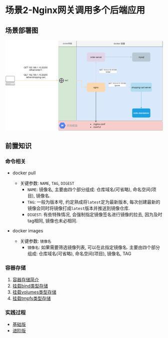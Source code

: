 # 场景2-Nginx网关调用多个后端应用

## 场景部署图

![场景2-场景部署图](./assets/images/deploy_architecture_01.png)

## 前置知识

### 命令相关

* docker pull
  * 关键参数: `NAME`, `TAG`, `DIGEST`
    * `NAME`: 镜像名, 主要由四个部分组成: 仓库域名(可省略), 命名空间(项目), 镜像名.
    * `TAG`: 一般为版本号, 约定熟成将`latest`定为最新版本, 每次创建最新的镜像会同时将镜像打成`latest`版本并推送到镜像仓库.
    * `DIGEST`: 有些特殊情况, 会强制指定镜像签名进行镜像的拉去, 因为及时tag相同, 镜像也未必相同.

* docker images
  * 关键参数: `镜像名`
    * `镜像名`: 如果需要筛选镜像列表, 可以在此指定镜像名. 主要由四个部分组成: 仓库域名(可省略), 命名空间(项目), 镜像名, TAG

### 容器存储

1. [容器存储简介](https://docs.docker.com/storage)
1. [挂载bind类型存储](https://docs.docker.com/storage/bind-mounts)
1. [挂载volumes类型存储](https://docs.docker.com/storage/volumes)
1. [挂载tmpfs类型存储](https://docs.docker.com/storage/tmpfs)

### 实践过程

* [基础版](base.md)
* [进阶版](adv.md)
